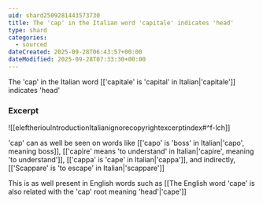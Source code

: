 ```yaml
---
uid: shard2509281443573730
title: The 'cap' in the Italian word 'capitale' indicates 'head'
type: shard
categories:
  - sourced
dateCreated: 2025-09-28T06:43:57+00:00
dateModified: 2025-09-28T07:33:30+00:00
---
```

The 'cap' in the Italian word [['capitale' is 'capital' in Italian|'capitale']] indicates 'head'
### Excerpt
![[eleftheriouIntroductionItalianignorecopyrightexcerptindex#^f-lch]]

'cap' can as well be seen on words like [['capo' is 'boss' in Italian|'capo', meaning boss]], [['capire' means 'to understand' in Italian|'capire', meaning 'to understand']], [['cappa' is 'cape' in Italian|'cappa']], and indirectly, [['Scappare' is 'to escape' in Italian|'scappare']]

This is as well present in English words such as [[The English word 'cape' is also related with the 'cap' root meaning 'head'|'cape']]
